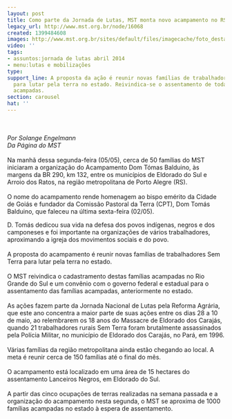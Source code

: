 ```yaml
---
layout: post
title: Como parte da Jornada de Lutas, MST monta novo acampamento no RS
legacy_url: http://www.mst.org.br/node/16068
created: 1399484608
images: http://www.mst.org.br/sites/default/files/imagecache/foto_destaque/acampaRs.jpg
video: ''
tags:
- assuntos:jornada de lutas abril 2014
- menu:lutas e mobilizações
type: 
support_line: A proposta da ação é reunir novas famílias de trabalhadores Sem Terra
  para lutar pela terra no estado. Reivindica-se o assentamento de todas as famílias
  acampadas.
section: carousel
hat: ''
---
```

<p><br><br><em>Por Solange Engelmann</em><br><em>Da&nbsp;Página do MST</em><br><br>Na manhã dessa segunda-feira (05/05), cerca de 50 famílias do MST iniciaram a organização do Acampamento Dom Tómas Balduino, às margens da BR 290, km 132, entre os municípios de Eldorado do Sul e Arroio dos Ratos, na região metropolitana de Porto Alegre (RS).<br><br>O nome do acampamento rende homenagem ao bispo emérito da Cidade de Goiás e fundador da Comissão Pastoral da Terra (CPT), Dom Tomás Balduino, que faleceu na última sexta-feira (02/05). </p><p>D. Tomás dedicou sua vida na defesa dos povos indígenas, negros e dos camponeses e foi importante na organizações de vários trabalhadores, aproximando a igreja dos movimentos sociais e do povo.<br><br>A proposta do acampamento é reunir novas famílias de trabalhadores Sem Terra para lutar pela terra no estado.<br><br>O MST reivindica o cadastramento destas famílias acampadas no Rio Grande do Sul e um convênio com o governo federal e estadual para o assentamento das famílias acampadas, anteriormente no estado.<br><br>As ações fazem parte da Jornada Nacional de Lutas pela Reforma Agrária, que este ano concentra a maior parte de suas ações entre os dias 28 a 10 de maio, ao relembrarem os 18 anos do Massacre de Eldorado dos Carajás, quando 21 trabalhadores rurais Sem Terra foram brutalmente assassinados pela Polícia Militar, no município de Eldorado dos Carajás, no Pará, em 1996.<br><br>Várias famílias da região metropolitana ainda estão chegando ao local. A meta é reunir cerca de 150 famílias até o final do mês.<br><br>O acampamento está localizado em uma área de 15 hectares do assentamento Lanceiros Negros, em Eldorado do Sul.<br><br>A partir das cinco ocupações de terras realizadas na semana passada e a organização do acampamento nesta segunda, o MST se aproxima de 1000 famílias acampadas no estado à espera de assentamento.<br>&nbsp;</p>
